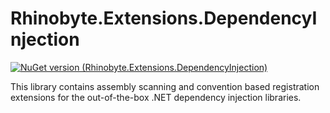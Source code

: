 # Rhinobyte.Extensions.DependencyInjection

[![NuGet version (Rhinobyte.Extensions.DependencyInjection)](https://img.shields.io/nuget/v/Rhinobyte.Extensions.DependencyInjection.svg?style=flat)](https://www.nuget.org/packages/Rhinobyte.Extensions.DependencyInjection/)

This library contains assembly scanning and convention based registration extensions for the out-of-the-box .NET dependency injection libraries.

